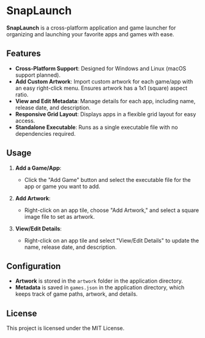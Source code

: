 # SnapLaunch

**SnapLaunch** is a cross-platform application and game launcher for organizing and launching your favorite apps and games with ease.

## Features

- **Cross-Platform Support**: Designed for Windows and Linux (macOS support planned).
- **Add Custom Artwork**: Import custom artwork for each game/app with an easy right-click menu. Ensures artwork has a 1x1 (square) aspect ratio.
- **View and Edit Metadata**: Manage details for each app, including name, release date, and description.
- **Responsive Grid Layout**: Displays apps in a flexible grid layout for easy access.
- **Standalone Executable**: Runs as a single executable file with no dependencies required.

## Usage

1. **Add a Game/App**:
   - Click the "Add Game" button and select the executable file for the app or game you want to add.

2. **Add Artwork**:
   - Right-click on an app tile, choose "Add Artwork," and select a square image file to set as artwork.

3. **View/Edit Details**:
   - Right-click on an app tile and select "View/Edit Details" to update the name, release date, and description.

## Configuration

- **Artwork** is stored in the `artwork` folder in the application directory.
- **Metadata** is saved in `games.json` in the application directory, which keeps track of game paths, artwork, and details.

## License

This project is licensed under the MIT License.

